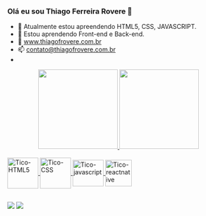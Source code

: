 ### Olá eu sou Thiago Ferreira Rovere 👋

- 🌱 Atualmente estou apreendendo HTML5, CSS, JAVASCRIPT. 
- 🌱 Estou aprendendo Front-end e Back-end. 
- 🌱 www.thiagofrovere.com.br
- 📫 contato@thiagofrovere.com.br
-    


<div align="center">
  <a href="https://github.com/ThiagoFRovere">
  <img height="180em" src="https://github-readme-stats.vercel.app/api?username=ThiagoFRovere&show_icons=true&theme=tokyonight&include_all_commits=true&count_private=true"/>
  <img height="180em" src="https://github-readme-stats.vercel.app/api/top-langs/?username=ThiagoFRovere&layout=compact&langs_count=7&theme=tokyonight"/>

</div>
  
  <div style="display: inline_block"><br> 
  <img align="center" alt="Tico-HTML5" height="70" width="70" src="https://cdn.jsdelivr.net/gh/devicons/devicon/icons/html5/html5-original-wordmark.svg"> 
  <img align="center" alt="Tico-CSS" height="70" width="70" src="https://cdn.jsdelivr.net/gh/devicons/devicon/icons/css3/css3-original-wordmark.svg">  
  <img align="center" alt="Tico-javascript" height="60" width="70" src="https://cdn.jsdelivr.net/gh/devicons/devicon/icons/javascript/javascript-original.svg">   
  <img align="Center" alt="Tico-reactnative" height="60" widht="70" src="https://cdn.jsdelivr.net/gh/devicons/devicon/icons/react/react-original-wordmark.svg">
    
</div>
  
  ##
  
  <div> 

  <a href = "mailto:magia3dfloripa@gmail.com"><img src="https://img.shields.io/badge/Gmail-D14836?style=for-the-badge&logo=gmail&logoColor=white" target="_blank"></a>
  <a href="https://www.linkedin.com/in/thiago-ferreira-rôvere-783734223" target="_blank"><img src="https://img.shields.io/badge/-LinkedIn-%230077B5?style=for-the-badge&logo=linkedin&logoColor=white" target="_blank"></a> 
  
</div>
 

